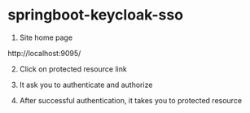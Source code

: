 # springboot-keycloak-sso

1. Site home page

http://localhost:9095/

2. Click on protected resource link

3. It ask you to authenticate and authorize

4. After successful authentication, it takes you to protected resource
